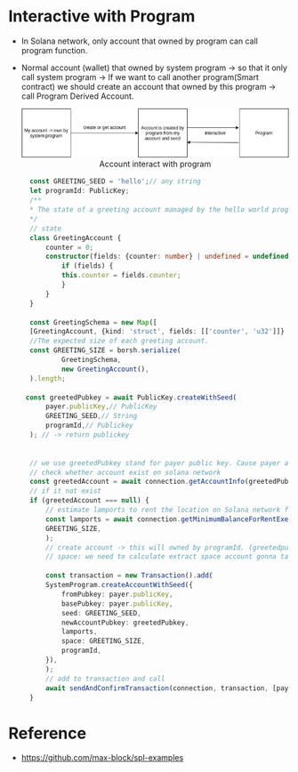 
# Interactive with Program
+ In Solana network, only account that owned by program can call program function. 
+ Normal account (wallet) that owned by system program $\to$ so that it only call system program $\to$ If we want to call another program(Smart contract) we should create an account that owned by this program $\to$ call Program Derived Account. 
  <div style = "text-align:center">
  <img src="/Media/solana_program.drawio.png">
  <figcaption> Account interact with program</figcaption> 
  </div>

  ```ts 
    const GREETING_SEED = 'hello';// any string
    let programId: PublicKey;
    /**
    * The state of a greeting account managed by the hello world program
    */
    // state 
    class GreetingAccount {
        counter = 0;
        constructor(fields: {counter: number} | undefined = undefined) {
            if (fields) {
            this.counter = fields.counter;
            }
        }
    }

    const GreetingSchema = new Map([
    [GreetingAccount, {kind: 'struct', fields: [['counter', 'u32']]} ]]);
    //The expected size of each greeting account.
    const GREETING_SIZE = borsh.serialize(
            GreetingSchema,
            new GreetingAccount(),
    ).length;

   const greetedPubkey = await PublicKey.createWithSeed(
        payer.publicKey,// PublicKey
        GREETING_SEED,// String
        programId,// Publickey
    ); // -> return publickey


    // we use greetedPubkey stand for payer public key. Cause payer account is owned by system program -> its can't call this program. 
    // check whether account exist on solana network
    const greetedAccount = await connection.getAccountInfo(greetedPubkey);
    // if it not exist
    if (greetedAccount === null) {
        // estimate lamports to rent the location on Solana network for account
        const lamports = await connection.getMinimumBalanceForRentExemption(
        GREETING_SIZE,
        );
        // create account -> this will owned by programId. (greetedpubkey.owner = programId)
        // space: we need to calculate extract space account gonna take.

        const transaction = new Transaction().add(
        SystemProgram.createAccountWithSeed({
            fromPubkey: payer.publicKey,
            basePubkey: payer.publicKey,
            seed: GREETING_SEED,
            newAccountPubkey: greetedPubkey,
            lamports,
            space: GREETING_SIZE,
            programId,
        }),
        );
        // add to transaction and call 
        await sendAndConfirmTransaction(connection, transaction, [payer]);
    }

  ```
# Reference 
+ https://github.com/max-block/spl-examples

